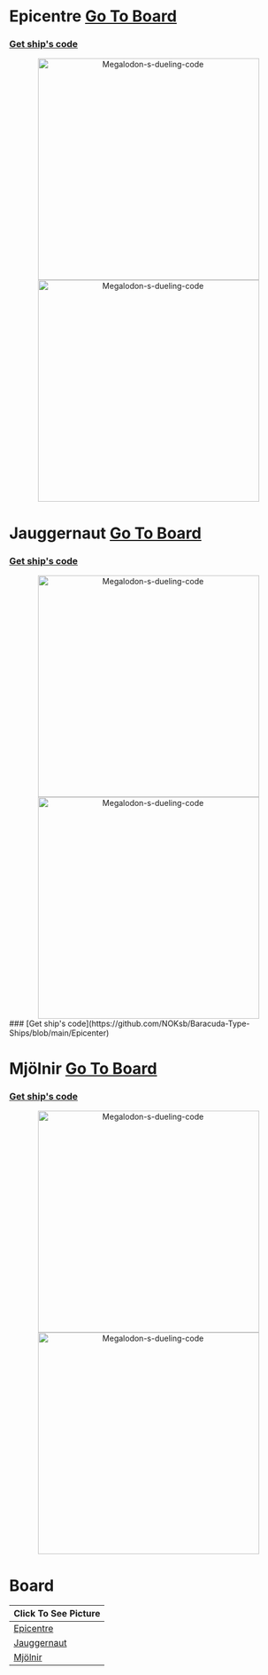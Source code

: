 

# Epicentre [Go To Board](https://github.com/NOKsb/Baracuda-Type-Ships#board)
### [Get ship's code](https://github.com/NOKsb/Baracuda-Type-Ships/blob/main/Epicenter)
<div align="center">
    <a><img src="https://media.discordapp.net/attachments/778662702662549537/1102234586957742141/starblast-1682863399354.png" width="400" alt="Megalodon-s-dueling-code" /><img src="https://media.discordapp.net/attachments/778662702662549537/1102234587284918362/starblast-1682863494296.png" width="400" alt="Megalodon-s-dueling-code" /></a>
</div>

# Jauggernaut [Go To Board](https://github.com/NOKsb/Baracuda-Type-Ships#board)
### [Get ship's code](https://github.com/NOKsb/Baracuda-Type-Ships/blob/main/Jauggernaut)
<div align="center">
    <a><img src="https://media.discordapp.net/attachments/778662702662549537/1140729481737293874/starblast-1692041404435.png" width="400" alt="Megalodon-s-dueling-code" /><img src="https://media.discordapp.net/attachments/778662702662549537/1140729482018300015/starblast-1692041318995.png" width="400" alt="Megalodon-s-dueling-code" /></a>
</div>
### [Get ship's code](https://github.com/NOKsb/Baracuda-Type-Ships/blob/main/Epicenter)

# Mjölnir [Go To Board](https://github.com/NOKsb/Baracuda-Type-Ships#board)
### [Get ship's code](https://github.com/NOKsb/Baracuda-Type-Ships/blob/main/Mjölnir)
<div align="center">
    <a><img src="https://media.discordapp.net/attachments/778662702662549537/1096493719156441219/starblast-1681494789657.png" width="400" alt="Megalodon-s-dueling-code" /><img src="https://media.discordapp.net/attachments/778662702662549537/1096493719374540930/starblast-1681494828767.png" width="400" alt="Megalodon-s-dueling-code" /></a>
</div>

# Board
| **Click To See Picture** |
| - |
| [Epicentre](https://github.com/NOKsb/Baracuda-Type-Ships#epicentre-go-to-board) |
| [Jauggernaut](https://github.com/NOKsb/Baracuda-Type-Ships#jauggernaut-go-to-board) |
| [Mjölnir](https://github.com/NOKsb/Baracuda-Type-Ships#mj%C3%B6lnir-go-to-board) |
